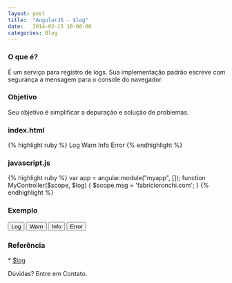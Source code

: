```yaml
---
layout: post
title:  "AngularJS - $log"
date:   2014-02-15 10:00:00
categories: Blog
---
```


<h3>O que é?</h3>
É um serviço para registro de logs. Sua implementação padrão escreve com segurança a mensagem para o console do navegador. 

<h3>Objetivo</h3>
Seu objetivo é simplificar a depuração e solução de problemas. 

<h3>index.html</h3>
{% highlight ruby %}
<html ng-app="myApp">
	<head>
      <script src="angularJs.js"></script>
      <script src="app-log.js"></script>
   	</head>
   	<body ng-controller="myController">         
    	<a type="button" ng-click="$log.log(msg)">
    		Log
    	</a>
	   	<a type="button" ng-click="$log.warn(msg)">
	   		Warn
	   	</a>
    	<a type="button" ng-click="$log.info(msg)">
    		Info
    	</a>
    	<a type="button" ng-click="$log.log(msg)">
    		Error
    	</a>
   	</body>
</html>
{% endhighlight %}

<h3>javascript.js</h3>
{% highlight ruby %}
var app = angular.module("myapp", []);
function MyController($scope, $log) {
	$scope.msg = 'fabricioronchi.com';
}
{% endhighlight %}


<h3>Exemplo</h3> 
<script src="/js/angular.min.js"></script>      
<script src="/js/app-log.js"></script>      
<div ng-app="myapp"> 
  <div ng-controller="MyController">        
    <button type="button" ng-show="false" ng-click="alert('$log.log(mensagem)'">Log</button>
    <button type="button" ng-click="$log.warn(mensagem)">Warn</button>
    <button type="button" ng-click="$log.info(mensagem)">Info</button>
    <button type="button" ng-click="$log.log(mensagem)">Error</button>
  </div>
</div>

<h3>Referência</h3> 
* <a href="http://docs.angularjs.org/api/ng.$log" target="_blank">$log</a>

Dúvidas? Entre em Contato.